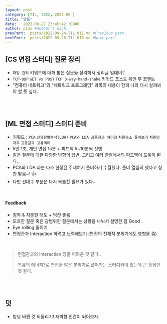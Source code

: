 ```yaml
---
layout: post
category: [TIL, 2022, 2022-09 ]
title: "열둘"
date:   2022-09-27 23:45:42 +0900
author: pino #Author's nick.
prevPart: _posts/2022-09-24-TIL_011.md #Previous part.
nextPart: _posts/2022-09-28-TIL_013.md #Next part.
---
```


## [CS 면접 스터디] 질문 정리

- `파일 관리` 키워드에 대해 받은 질문들 정리해서 정리글 업데이트
- `TCP-UDP` `GET vs POST` `TCP 3-way-hand-shake` 키워드 포스트 확인 후 코멘트
- "컴퓨터 네트워크"와 "네트워크 프로그래밍" 과목의 내용이 함께 나와 다시 살펴봐야 할 듯 싶다.

<br><br>

## [ML 면접 스터디] 스터디 준비 

- 키워드 : `PCA`  `선형판별분석(LDA)` `PCA와 LDA 공통점과 차이점` `차원축소 톺아보기` `차원의 저주` `고윳값과 고유벡터`
- 5인 1조, 개인 면접 15분 + 피드백 5~10분씩 진행
- 같은 질문에 대한 다양한 방향의 답변, 그리고 여러 관점에서의 피드백이 도움이 된다.
- PCA와 LDA 라는 다소 한정된 주제여서 준비하기 수월했다. 준비 열심히 했다고 칭찬 받음~! 👍
- 다만 선대수 부분은 다시 복습할 필요가 있다...

<br>

#### Feedback

- 침착 & 차분한 태도 + 딕션 좋음
- 모호한 질문 혹은 광범위한 질문에서는 상황을 나눠서 설명한 점 Good
- Eye rolling 줄이기
- 면접관과 Interaction 하려고 노력해보기 (면접의 전체적 분위기에도 영향을 줌)

<br>

> 면접관과의 Interaction 정말 어려운 것 같다..
>
> 특유의 에너지?로 면접을 밝은 분위기로 풀어가는 스터디원이 있는데 큰 장점인 것 같다.

<br><br>

## 덧

- 밤낮 바뀐 것 되돌리기! 새벽형 인간이 되어보자.

